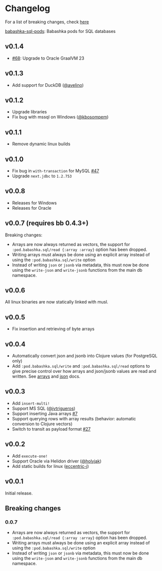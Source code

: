 # Changelog

For a list of breaking changes, check [here](#breaking-changes)

[babashka-sql-pods](https://github.com/babashka/babashka-sql-pods): Babashka pods for SQL databases

## v0.1.4

- [#68](https://github.com/babashka/babashka-sql-pods/issues/68): Upgrade to Oracle GraalVM 23

## v0.1.3

- Add support for DuckDB ([@avelino](https://github.com/avelino))

## v0.1.2

- Upgrade libraries
- Fix bug with mssql on Windows ([@kbosompem](https://github.com/kbosompem))

## v0.1.1

- Remove dynamic linux builds

## v0.1.0

- Fix bug in `with-transaction` for MySQL [#47](https://github.com/babashka/babashka-sql-pods/issues/47)
- Upgrade `next.jdbc` to `1.2.753`

## v0.0.8

- Releases for Windows
- Releases for Oracle

## v0.0.7 (requires bb 0.4.3+)

Breaking changes:

- Arrays are now always returned as vectors, the support for
  `:pod.babashka.sql/read {:array :array}` option has been dropped.
- Writing arrays must always be done using an explicit array instead of using the `:pod.babashka.sql/write` option
- Instead of writing `json` or `jsonb` via metadata, this must now be done using the `write-json` and `write-jsonb` functions from the main db namespace.

## v0.0.6

All linux binaries are now statically linked with musl.

## v0.0.5

- Fix insertion and retrieving of byte arrays

## v0.0.4

- Automatically convert json and jsonb into Clojure values (for PostgreSQL only)
- Add `:pod.babashka.sql/write` and `:pod.babashka.sql/read` options to give
  precise control over how arrays and json/jsonb values are read and
  written. See [arrays](https://github.com/babashka/babashka-sql-pods#arrays)
  and [json](https://github.com/babashka/babashka-sql-pods#json) docs.

## v0.0.3

- Add `insert-multi!`
- Support MS SQL ([@jvtrigueros](https://github.com/jvtrigueros))
- Support inserting Java arrays [#7](https://github.com/babashka/babashka-sql-pods/issues/7)
- Support querying rows with array results (behavior: automatic conversion to Clojure vectors)
- Switch to transit as payload format [#27](https://github.com/babashka/babashka-sql-pods/issues/27)

## v0.0.2

- Add `execute-one!`
- Support Oracle via Helidon driver ([@holyjak](https://github.com/holyjak))
- Add static builds for linux ([eccentric-j](https://github.com/eccentric-j))

## v0.0.1

Initial release.

## Breaking changes

### 0.0.7

- Arrays are now always returned as vectors, the support for
  `:pod.babashka.sql/read {:array :array}` option has been dropped.
- Writing arrays must always be done using an explicit array instead of using the `:pod.babashka.sql/write` option
- Instead of writing `json` or `jsonb` via metadata, this must now be done using the `write-json` and `write-jsonb` functions from the main db namespace.
